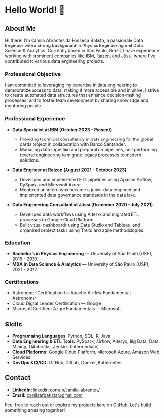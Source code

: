 # Hello World! 👋

## About Me

Hi there! I'm Camila Abrantes da Fonseca Batista, a passionate Data Engineer with a strong background in Physics Engineering and Data Science & Analytics. Currently based in São Paulo, Brazil, I have experience working with prominent companies like IBM, Raízen, and Jüssi, where I've contributed to various data engineering projects.

### Professional Objective

I am committed to leveraging my expertise in data engineering to democratize access to data, making it more accessible and intuitive. I strive to create automated data structures that enhance decision-making processes, and to foster team development by sharing knowledge and mentoring people.

### Professional Experience

- **Data Specialist at IBM (October 2023 - Present)**
  - Providing technical consultancy in data engineering for the global cards project in collaboration with Banco Santander.
  - Managing data ingestion and preparation pipelines, and performing reverse engineering to migrate legacy processes to modern solutions.

- **Data Engineer at Raízen (August 2021 - October 2023)**
  - Developed and implemented ETL pipelines using Apache Airflow, PySpark, and Microsoft Azure.
  - Mentored an intern who became a junior data engineer and implemented data governance standards in the data lake.

- **Data Engineering Consultant at Jüssi (December 2020 - July 2021)**
  - Developed data workflows using Alteryx and migrated ETL processes to Google Cloud Platform.
  - Built visual dashboards using Data Studio and Tableau, and organized project tasks using Trello and agile methodologies.

### Education

- **Bachelor's in Physics Engineering** — University of São Paulo (USP), 2015 - 2020
- **MBA in Data Science & Analytics** — University of São Paulo (USP), 2021 - 2022

### Certifications

- Astronomer Certification for Apache Airflow Fundamentals — Astronomer
- Cloud Digital Leader Certification — Google
- Microsoft Certified: Azure Fundamentals — Microsoft

## Skills

- **Programming Languages:** Python, SQL, R, Java
- **Data Engineering & ETL Tools:** PySpark, Airflow, Alteryx, Big Data, Data Mining, Databricks, Jenkins (Intermediate)
- **Cloud Platforms:** Google Cloud Platform, Microsoft Azure, Amazon Web Services
- **DevOps & CI/CD:** GitHub, GitLab, Docker, Kubernetes

## Contact

- **LinkedIn:** [linkedin.com/in/camila-abrantes/](http://linkedin.com/in/camila-abrantes/)
- **Email:** camilaafbatista@gmail.com

Feel free to reach out or explore my projects here on GitHub. Let's build something amazing together!
  
